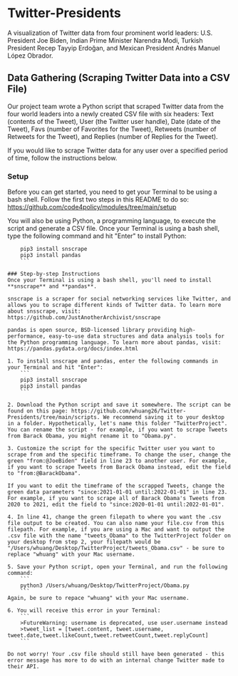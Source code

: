 # Twitter-Presidents
A visualization of Twitter data from four prominent world leaders: U.S. President Joe Biden, Indian Prime Minister Narendra Modi, Turkish President Recep Tayyip Erdoğan, and Mexican President Andrés Manuel López Obrador.

## Data Gathering (Scraping Twitter Data into a CSV File)
Our project team wrote a Python script that scraped Twitter data from the four world leaders into a newly created CSV file with six headers: Text (contents of the Tweet), User (the Twitter user handle), Date (date of the Tweet), Favs (number of Favorites for the Tweet), Retweets (number of Retweets for the Tweet), and Replies (number of Replies for the Tweet).

If you would like to scrape Twitter data for any user over a specified period of time, follow the instructions below.

### Setup
Before you can get started, you need to get your Terminal to be using a bash shell. Follow the first two steps in this README to do so: https://github.com/code4policy/modules/tree/main/setup

You will also be using Python, a programming language, to execute the script and generate a CSV file. Once your Terminal is using a bash shell, type the following command and hit "Enter" to install Python:
	
```
	pip3 install snscrape
	pip3 install pandas
	```

### Step-by-step Instructions
Once your Terminal is using a bash shell, you'll need to install **snscrape** and **pandas**. 

snscrape is a scraper for social networking services like Twitter, and allows you to scrape different kinds of Twitter data. To learn more about snsscrape, visit: https://github.com/JustAnotherArchivist/snscrape

pandas is open source, BSD-licensed library providing high-performance, easy-to-use data structures and data analysis tools for the Python programming language. To learn more about pandas, visit: https://pandas.pydata.org/docs/index.html

1. To install snscrape and pandas, enter the following commands in your Terminal and hit "Enter":
	```
	pip3 install snscrape
	pip3 install pandas
	```

2. Download the Python script and save it somewhere. The script can be found on this page: https://github.com/whuang26/Twitter-Presidents/tree/main/scripts. We recommend saving it to your desktop in a folder. Hypothetically, let's name this folder "TwitterProject". You can rename the script - for example, if you want to scrape Tweets from Barack Obama, you might rename it to "Obama.py".

3. Customize the script for the specific Twitter user you want to scrape from and the specific timeframe. To change the user, change the green "from:@JoeBiden" field in line 23 to another user. For example, if you want to scrape Tweets from Barack Obama instead, edit the field to "from:@BarackObama".

If you want to edit the timeframe of the scrapped Tweets, change the green data parameters "since:2021-01-01 until:2022-01-01" in line 23. For example, if you want to scrape all of Barack Obama's Tweets from 2020 to 2021, edit the field to "since:2020-01-01 until:2022-01-01".

4. In line 41, change the green filepath to where you want the .csv file output to be created. You can also name your file.csv from this filepath. For example, if you are using a Mac and want to output the .csv file with the name "tweets_Obama" to the TwitterProject folder on your desktop from step 2, your filepath would be "/Users/whuang/Desktop/TwitterProject/tweets_Obama.csv" - be sure to replace "whuang" with your Mac username.

5. Save your Python script, open your Terminal, and run the following command:
	```
	python3 /Users/whuang/Desktop/TwitterProject/Obama.py
	```
Again, be sure to repace "whuang" with your Mac username.

6. You will receive this error in your Terminal:
	```
	>FutureWarning: username is deprecated, use user.username instead
  	>tweet_list = [tweet.content, tweet.username, tweet.date,tweet.likeCount,tweet.retweetCount,tweet.replyCount]
  	```

Do not worry! Your .csv file should still have been generated - this error message has more to do with an internal change Twitter made to their API.